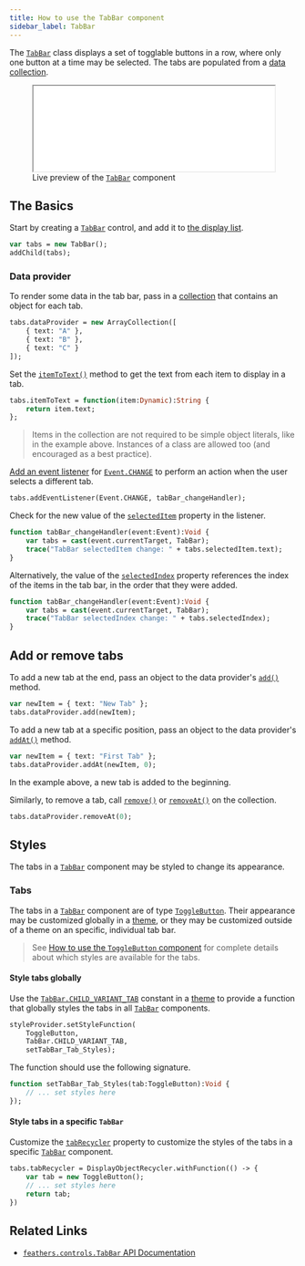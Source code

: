 ```yaml
---
title: How to use the TabBar component
sidebar_label: TabBar
---
```


The [`TabBar`](https://api.feathersui.com/current/feathers/controls/TabBar.html) class displays a set of togglable buttons in a row, where only one button at a time may be selected. The tabs are populated from a [data collection](./data-collections.md).

<figure>
<iframe src="/learn/haxe-openfl/samples/tab-bar.html" width="100%" height="150"></iframe>
<figcaption>Live preview of the <a href="https://api.feathersui.com/current/feathers/controls/TabBar.html"><code>TabBar</code></a> component</figcaption>
</figure>

## The Basics

Start by creating a [`TabBar`](https://api.feathersui.com/current/feathers/controls/TabBar.html) control, and add it to [the display list](https://books.openfl.org/openfl-developers-guide/display-programming/basics-of-display-programming.html).

```haxe
var tabs = new TabBar();
addChild(tabs);
```

### Data provider

To render some data in the tab bar, pass in a [collection](./data-collections.md) that contains an object for each tab.

```haxe
tabs.dataProvider = new ArrayCollection([
    { text: "A" },
    { text: "B" },
    { text: "C" }
]);
```

Set the [`itemToText()`](https://api.feathersui.com/current/feathers/controls/TabBar.html#itemToText) method to get the text from each item to display in a tab.

```haxe
tabs.itemToText = function(item:Dynamic):String {
    return item.text;
};
```

> Items in the collection are not required to be simple object literals, like in the example above. Instances of a class are allowed too (and encouraged as a best practice).

[Add an event listener](https://books.openfl.org/openfl-developers-guide/handling-events/basics-of-handling-events.html) for [`Event.CHANGE`](https://api.openfl.org/openfl/events/Event.html#CHANGE) to perform an action when the user selects a different tab.

```haxe
tabs.addEventListener(Event.CHANGE, tabBar_changeHandler);
```

Check for the new value of the [`selectedItem`](https://api.feathersui.com/current/feathers/controls/TabBar.html#selectedItem) property in the listener.

```haxe
function tabBar_changeHandler(event:Event):Void {
    var tabs = cast(event.currentTarget, TabBar);
    trace("TabBar selectedItem change: " + tabs.selectedItem.text);
}
```

Alternatively, the value of the [`selectedIndex`](https://api.feathersui.com/current/feathers/controls/TabBar.html#selectedIndex) property references the index of the items in the tab bar, in the order that they were added.

```haxe
function tabBar_changeHandler(event:Event):Void {
    var tabs = cast(event.currentTarget, TabBar);
    trace("TabBar selectedIndex change: " + tabs.selectedIndex);
}
```

## Add or remove tabs

To add a new tab at the end, pass an object to the data provider's [`add()`](https://api.feathersui.com/current/feathers/data/IFlatCollection.html#add) method.

```haxe
var newItem = { text: "New Tab" };
tabs.dataProvider.add(newItem);
```

To add a new tab at a specific position, pass an object to the data provider's [`addAt()`](https://api.feathersui.com/current/feathers/data/IFlatCollection.html#addAt) method.

```haxe
var newItem = { text: "First Tab" };
tabs.dataProvider.addAt(newItem, 0);
```

In the example above, a new tab is added to the beginning.

Similarly, to remove a tab, call [`remove()`](https://api.feathersui.com/current/feathers/data/IFlatCollection.html#remove) or [`removeAt()`](https://api.feathersui.com/current/feathers/data/IFlatCollection.html#removeAt) on the collection.

```haxe
tabs.dataProvider.removeAt(0);
```

## Styles

The tabs in a [`TabBar`](https://api.feathersui.com/current/feathers/controls/TabBar.html) component may be styled to change its appearance.

### Tabs

The tabs in a [`TabBar`](https://api.feathersui.com/current/feathers/controls/TabBar.html) component are of type [`ToggleButton`](./toggle-button.md). Their appearance may be customized globally in a [theme](./themes.md), or they may be customized outside of a theme on an specific, individual tab bar.

> See [How to use the `ToggleButton` component](./toggle-button.md#styles) for complete details about which styles are available for the tabs.

#### Style tabs globally

Use the [`TabBar.CHILD_VARIANT_TAB`](https://api.feathersui.com/current/feathers/controls/TabBar.html#CHILD_VARIANT_TAB) constant in a [theme](./themes.md) to provide a function that globally styles the tabs in all [`TabBar`](https://api.feathersui.com/current/feathers/controls/TabBar.html) components.

```haxe
styleProvider.setStyleFunction(
    ToggleButton,
    TabBar.CHILD_VARIANT_TAB,
    setTabBar_Tab_Styles);
```

The function should use the following signature.

```haxe
function setTabBar_Tab_Styles(tab:ToggleButton):Void {
    // ... set styles here
});
```

#### Style tabs in a specific `TabBar`

Customize the [`tabRecycler`](https://api.feathersui.com/current/feathers/controls/TabBar.html#tabRecycler) property to customize the styles of the tabs in a specific [`TabBar`](https://api.feathersui.com/current/feathers/controls/TabBar.html) component.

```haxe
tabs.tabRecycler = DisplayObjectRecycler.withFunction(() -> {
    var tab = new ToggleButton();
    // ... set styles here
    return tab;
})
```

## Related Links

- [`feathers.controls.TabBar` API Documentation](https://api.feathersui.com/current/feathers/controls/TabBar.html)
